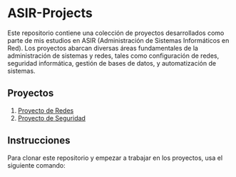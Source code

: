 # ASIR-Projects
Este repositorio contiene una colección de proyectos desarrollados como parte de mis estudios en ASIR (Administración de Sistemas Informáticos en Red). Los proyectos abarcan diversas áreas fundamentales de la administración de sistemas y redes, tales como configuración de redes, seguridad informática, gestión de bases de datos, y automatización de sistemas.


## Proyectos

1. [Proyecto de Redes](./Networking-Project)
2. [Proyecto de Seguridad](./Security-Project)

## Instrucciones

Para clonar este repositorio y empezar a trabajar en los proyectos, usa el siguiente comando:

